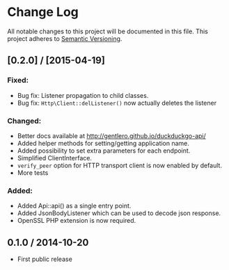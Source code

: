 # Change Log
All notable changes to this project will be documented in this file.
This project adheres to [Semantic Versioning](http://semver.org/).

## [0.2.0] / [2015-04-19]

### Fixed:
  - Bug fix: Listener propagation to child classes.
  - Bug fix: `Http\Client::delListener()` now actually deletes the listener

### Changed:
  - Better docs available at http://gentlero.github.io/duckduckgo-api/
  - Added helper methods for setting/getting application name.
  - Added possibility to set extra parameters for each endpoint.
  - Simplified ClientInterface.
  - `verify_peer` option for HTTP transport client is now enabled by default.
  - More tests

### Added:
  - Added Api::api() as a single entry point.
  - Added JsonBodyListener which can be used to decode json response.
  - OpenSSL PHP extension is now required.

## 0.1.0 / 2014-10-20

  - First public release
